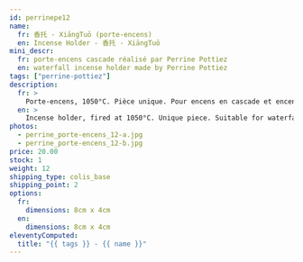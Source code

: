 ```yaml
---
id: perrinepe12
name:
  fr: 香托 - XiāngTuō (porte-encens)
  en: Incense Holder - 香托 - XiāngTuō
mini_descr:
  fr: porte-encens cascade réalisé par Perrine Pottiez
  en: waterfall incense holder made by Perrine Pottiez
tags: ["perrine-pottiez"]
description:
  fr: >
    Porte-encens, 1050°C. Pièce unique. Pour encens en cascade et encens normal.
  en: >
    Incense holder, fired at 1050°C. Unique piece. Suitable for waterfall incense and regular incense.
photos:
  - perrine_porte-encens_12-a.jpg
  - perrine_porte-encens_12-b.jpg
price: 20.00
stock: 1
weight: 12
shipping_type: colis_base
shipping_point: 2
options:
  fr:
    dimensions: 8cm x 4cm
  en:
    dimensions: 8cm x 4cm
eleventyComputed:
  title: "{{ tags }} - {{ name }}"
---
```

